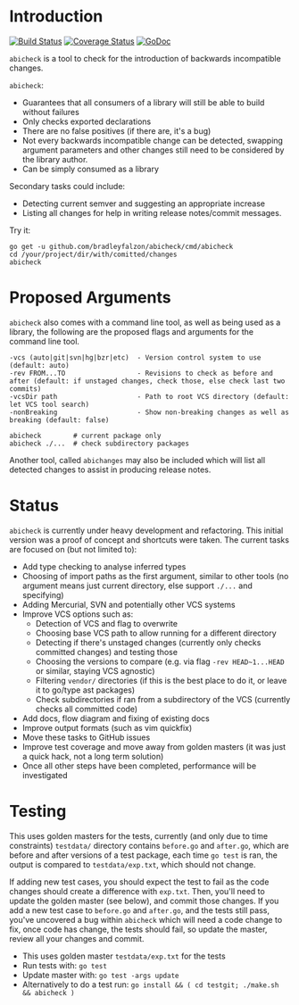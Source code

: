 # Introduction

[![Build Status](https://travis-ci.org/bradleyfalzon/abicheck.svg?branch=master)](https://travis-ci.org/bradleyfalzon/abicheck) [![Coverage Status](https://coveralls.io/repos/github/bradleyfalzon/abicheck/badge.svg?branch=master)](https://coveralls.io/github/bradleyfalzon/abicheck?branch=master) [![GoDoc](https://godoc.org/github.com/bradleyfalzon/abicheck?status.svg)](https://godoc.org/github.com/bradleyfalzon/abicheck)

`abicheck` is a tool to check for the introduction of backwards incompatible changes.

`abicheck`:
- Guarantees that all consumers of a library will still be able to build without failures
- Only checks exported declarations
- There are no false positives (if there are, it's a bug)
- Not every backwards incompatible change can be detected, swapping argument parameters and other changes still need to
    be considered by the library author.
- Can be simply consumed as a library

Secondary tasks could include:
- Detecting current semver and suggesting an appropriate increase
- Listing all changes for help in writing release notes/commit messages.

Try it:

```
go get -u github.com/bradleyfalzon/abicheck/cmd/abicheck
cd /your/project/dir/with/comitted/changes
abicheck
```

# Proposed Arguments

`abicheck` also comes with a command line tool, as well as being used as a library, the following are the proposed flags
and arguments for the command line tool.

```
-vcs (auto|git|svn|hg|bzr|etc)  - Version control system to use (default: auto)
-rev FROM...TO                  - Revisions to check as before and after (default: if unstaged changes, check those, else check last two commits)
-vcsDir path                    - Path to root VCS directory (default: let VCS tool search)
-nonBreaking                    - Show non-breaking changes as well as breaking (default: false)

abicheck        # current package only
abicheck ./...  # check subdirectory packages
```

Another tool, called `abichanges` may also be included which will list all detected changes to assist in producing
release notes.

# Status

`abicheck` is currently under heavy development and refactoring. This initial version was a proof of concept and shortcuts were taken. The current tasks are focused on (but not limited to):

- Add type checking to analyse inferred types
- Choosing of import paths as the first argument, similar to other tools (no argument means just current directory, else
    support `./...` and specifying)
- Adding Mercurial, SVN and potentially other VCS systems
- Improve VCS options such as:
    - Detection of VCS and flag to overwrite
    - Choosing base VCS path to allow running for a different directory
    - Detecting if there's unstaged changes (currently only checks committed changes) and testing those
    - Choosing the versions to compare (e.g. via flag `-rev HEAD~1...HEAD` or similar, staying VCS agnostic)
    - Filtering `vendor/` directories (if this is the best place to do it, or leave it to go/type ast packages)
    - Check subdirectories if ran from a subdirectory of the VCS (currently checks all committed code)
- Add docs, flow diagram and fixing of existing docs
- Improve output formats (such as vim quickfix)
- Move these tasks to GitHub issues
- Improve test coverage and move away from golden masters (it was just a quick hack, not a long term solution)
- Once all other steps have been completed, performance will be investigated

# Testing

This uses golden masters for the tests, currently (and only due to time constraints) `testdata/` directory contains `before.go`
and `after.go`, which are before and after versions of a test package, each time `go test` is ran, the output is compared to
`testdata/exp.txt`, which should not change.

If adding new test cases, you should expect the test to fail as the code changes should create a difference with `exp.txt`.
Then, you'll need to update the golden master (see below), and commit those changes. If you add a new test case to `before.go` and
`after.go`, and the tests still pass, you've uncovered a bug within `abicheck` which will need a code change to fix, once
code has change, the tests should fail, so update the master, review all your changes and commit.

- This uses golden master `testdata/exp.txt` for the tests
- Run tests with: `go test`
- Update master with: `go test -args update`
- Alternatively to do a test run: `go install && ( cd testgit; ./make.sh && abicheck )`
